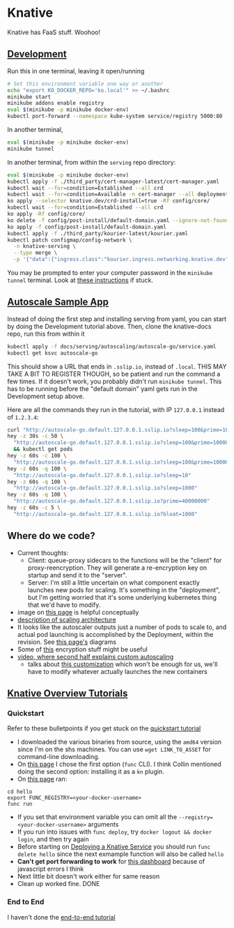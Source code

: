 # Knative
Knative has FaaS stuff. Woohoo!

## [Development](https://github.com/etclab/serving/DEVELOPMENT.md)

Run this in one terminal, leaving it open/running
```bash
# Set this environment variable one way or another
echo "export KO_DOCKER_REPO='ko.local'" >> ~/.bashrc
minikube start
minikube addons enable registry
eval $(minikube -p minikube docker-env)
kubectl port-forward --namespace kube-system service/registry 5000:80
```
In another terminal,
```bash
eval $(minikube -p minikube docker-env)
minikube tunnel
```
In another terminal, from within the `serving` repo directory:
```bash
eval $(minikube -p minikube docker-env)
kubectl apply -f ./third_party/cert-manager-latest/cert-manager.yaml
kubectl wait --for=condition=Established --all crd
kubectl wait --for=condition=Available -n cert-manager --all deployments
ko apply --selector knative.dev/crd-install=true -Rf config/core/
kubectl wait --for=condition=Established --all crd
ko apply -Rf config/core/
ko delete -f config/post-install/default-domain.yaml --ignore-not-found
ko apply -f config/post-install/default-domain.yaml
kubectl apply -f ./third_party/kourier-latest/kourier.yaml
kubectl patch configmap/config-network \
  -n knative-serving \
  --type merge \
  -p '{"data":{"ingress.class":"kourier.ingress.networking.knative.dev"}}'
```
You may be prompted to enter your computer password in the `minikube tunnel` terminal.
Look at [these instructions](https://github.com/etclab/serving/DEVELOPMENT.md) if stuck.

## [Autoscale Sample App](https://knative.dev/docs/serving/autoscaling/autoscale-go/)
Instead of doing the first step and installing serving from yaml, you can start by doing the Development tutorial above.
Then, clone the knative-docs repo, run this from within it
```bash
kubectl apply -f docs/serving/autoscaling/autoscale-go/service.yaml
kubectl get ksvc autoscale-go
```
This should show a URL that ends in `.sslip.io`, instead of `.local`.
THIS MAY TAKE A BIT TO REGISTER THOUGH, so be patient and run the command a few times.
If it doesn't work, you probably didn't run `minikube tunnel`.
This has to be running before the "default domain" yaml gets run in the Development setup above.

Here are all the commands they run in the tutorial, with IP `127.0.0.1` instead of `1.2.3.4`:
```bash
curl "http://autoscale-go.default.127.0.0.1.sslip.io?sleep=100&prime=10000&bloat=5"
hey -z 30s -c 50 \
  "http://autoscale-go.default.127.0.0.1.sslip.io?sleep=100&prime=10000&bloat=5" \
  && kubectl get pods
hey -z 60s -c 100 \
  "http://autoscale-go.default.127.0.0.1.sslip.io?sleep=100&prime=10000&bloat=5"
hey -z 60s -q 100 \
  "http://autoscale-go.default.127.0.0.1.sslip.io?sleep=10"
hey -z 60s -q 100 \
  "http://autoscale-go.default.127.0.0.1.sslip.io?sleep=1000"
hey -z 60s -q 100 \
  "http://autoscale-go.default.127.0.0.1.sslip.io?prime=40000000"
hey -z 60s -c 5 \
  "http://autoscale-go.default.127.0.0.1.sslip.io?bloat=1000"
```

## Where do we code?
- Current thoughts:
    - Client: queue-proxy sidecars to the functions will be the "client" for proxy-reencryption. They will generate a re-encryption key on startup and send it to the "server".
    - Server: I'm still a little uncertain on what component exactly launches new pods for scaling.
      It's something in the "deployment", but I'm getting worried that it's some underlying kubernetes thing that we'd have to modify.
- image on [this page](https://knative.dev/docs/serving/request-flow/) is helpful conceptually
- [description of scaling architecture](https://knative.dev/docs/serving/request-flow/#scale-from-zero)
- It looks like the autoscaler outputs just a number of pods to scale to, and actual pod launching is accomplished by the Deployment, within the revision. See [this page's](https://github.com/knative/serving/blob/main/docs/scaling/SYSTEM.md) diagrams
- Some of [this](https://github.com/knative/serving/blob/main/docs/encryption/knative-encryption.md) encryption stuff might be useful
- [video, where second half explains custom autoscaling](https://www.youtube.com/watch?v=OPSIPr-Cybs)
    - talks about [this customization](https://knative.dev/docs/serving/autoscaling/autoscale-go/#customization) which won't be enough for us, we'll have to modify whatever actually launches the new containers

## [Knative Overview Tutorials](https://knative.dev/docs/getting-started/tutorial/)

### Quickstart
Refer to these bulletpoints if you get stuck on the [quickstart tutorial](https://knative.dev/docs/getting-started/)
- I downloaded the various binaries from source, using the `amd64` version since I'm on the shs machines.
You can use `wget LINK_TO_ASSET` for command-line downloading.
- On [this page](https://knative.dev/docs/getting-started/install-func/) I chose the first option (`func` CLI).
I think Collin mentioned doing the second option: installing it as a `kn` plugin.
- On [this page](https://knative.dev/docs/getting-started/build-run-deploy-func/#procedure) ran:
```
cd hello
export FUNC_REGISTRY=<your-docker-username>
func run
```
- If you set that environment variable you can omit all the `--registry=<your-docker-username>` arguments
- If you run into issues with `func deploy`, try `docker logout && docker login`, and then try again
- Before starting on [Deploying a Knative Service](https://knative.dev/docs/getting-started/first-service/) you should run `func delete hello` since the next exmample function will also be called `hello`
- __Can't get port forwarding to work__ for [this dashboard](https://knative.dev/docs/getting-started/first-source/#examining-the-cloudevents-player) because of javascript errors I think
- Next little bit doesn't work either for same reason
- Clean up worked fine. DONE

### End to End
I haven't done the [end-to-end tutorial](https://knative.dev/docs/bookstore/page-0/welcome-knative-bookstore-tutorial/)


